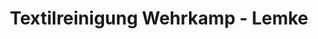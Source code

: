 ---
title: "Textilreinigung Wehrkamp - Lemke"
url: /warendorf/textilreinigung-wehrkamp-lemke/
shop: Wäscherei
---